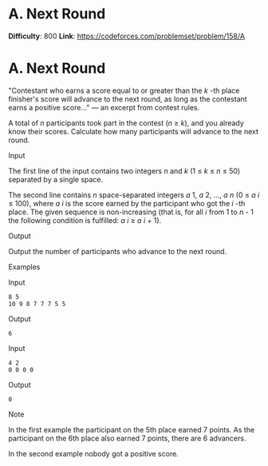 # A. Next Round 
**Difficulty**: 800 
**Link**: https://codeforces.com/problemset/problem/158/A

# A. Next Round
"Contestant who earns a score equal to or greater than the _k_ -th place
finisher's score will advance to the next round, as long as the contestant
earns a positive score..." — an excerpt from contest rules.

A total of _n_ participants took part in the contest (_n_ ≥  _k_), and you
already know their scores. Calculate how many participants will advance to the
next round.

Input

The first line of the input contains two integers _n_ and _k_ (1 ≤  _k_ ≤  _n_
≤ 50) separated by a single space.

The second line contains _n_ space-separated integers _a_ 1,  _a_ 2, ...,  _a_
_n_ (0 ≤  _a_ _i_ ≤ 100), where _a_ _i_ is the score earned by the participant
who got the _i_ -th place. The given sequence is non-increasing (that is, for
all _i_ from 1 to _n_ \- 1 the following condition is fulfilled: _a_ _i_ ≥
_a_ _i_ \+ 1).

Output

Output the number of participants who advance to the next round.

Examples

Input

    
    
    8 5  
    10 9 8 7 7 7 5 5  
    

Output

    
    
    6  
    

Input

    
    
    4 2  
    0 0 0 0  
    

Output

    
    
    0  
    

Note

In the first example the participant on the 5th place earned 7 points. As the
participant on the 6th place also earned 7 points, there are 6 advancers.

In the second example nobody got a positive score.


